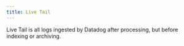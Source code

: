 ```yaml
---
title: Live Tail
---
```

Live Tail is all logs ingested by Datadog after processing, but before indexing or archiving.